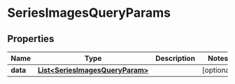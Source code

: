 
# SeriesImagesQueryParams

## Properties
Name | Type | Description | Notes
------------ | ------------- | ------------- | -------------
**data** | [**List&lt;SeriesImagesQueryParam&gt;**](SeriesImagesQueryParam.md) |  |  [optional]



